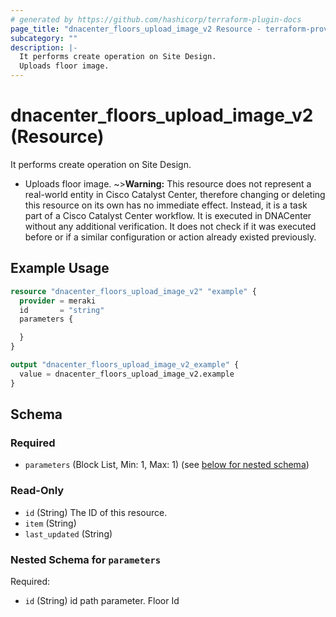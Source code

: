 ```yaml
---
# generated by https://github.com/hashicorp/terraform-plugin-docs
page_title: "dnacenter_floors_upload_image_v2 Resource - terraform-provider-dnacenter"
subcategory: ""
description: |-
  It performs create operation on Site Design.
  Uploads floor image.
---
```


# dnacenter_floors_upload_image_v2 (Resource)

It performs create operation on Site Design.

- Uploads floor image.
~>**Warning:**
This resource does not represent a real-world entity in Cisco Catalyst Center, therefore changing or deleting this resource on its own has no immediate effect.
Instead, it is a task part of a Cisco Catalyst Center workflow. It is executed in DNACenter without any additional verification. It does not check if it was executed before or if a similar configuration or action already existed previously.

## Example Usage

```terraform
resource "dnacenter_floors_upload_image_v2" "example" {
  provider = meraki
  id       = "string"
  parameters {

  }
}

output "dnacenter_floors_upload_image_v2_example" {
  value = dnacenter_floors_upload_image_v2.example
}
```

<!-- schema generated by tfplugindocs -->
## Schema

### Required

- `parameters` (Block List, Min: 1, Max: 1) (see [below for nested schema](#nestedblock--parameters))

### Read-Only

- `id` (String) The ID of this resource.
- `item` (String)
- `last_updated` (String)

<a id="nestedblock--parameters"></a>
### Nested Schema for `parameters`

Required:

- `id` (String) id path parameter. Floor Id
